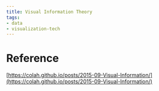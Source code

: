 ```yaml
---
title: Visual Information Theory
tags:
- data
- visualization-tech
---
```


# Reference

[https://colah.github.io/posts/2015-09-Visual-Information/](https://colah.github.io/posts/2015-09-Visual-Information/)
